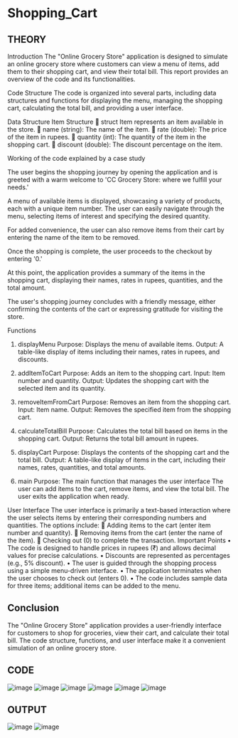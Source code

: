 # Shopping_Cart

## **THEORY**

Introduction
The "Online Grocery Store" application is designed to simulate an online grocery store where customers can view a menu of items, add them to their shopping cart, and view their total bill. This report provides an overview of the code and its functionalities.

Code Structure
The code is organized into several parts, including data structures and functions for displaying the menu, managing the shopping cart, calculating the total bill, and providing a user interface.

Data Structure
Item Structure
	struct Item represents an item available in the store.
	name (string): The name of the item.
	rate (double): The price of the item in rupees.
	quantity (int): The quantity of the item in the shopping cart.
	discount (double): The discount percentage on the item.






Working of the code explained by a case study

The user begins the shopping journey by opening the application and is greeted with a warm welcome to 'CC Grocery Store: where we fulfill your needs.' 

A menu of available items is displayed, showcasing a variety of products, each with a unique item number. The user can easily navigate through the menu, selecting items of interest and specifying the desired quantity. 

For added convenience, the user can also remove items from their cart by entering the name of the item to be removed. 

Once the shopping is complete, the user proceeds to the checkout by entering '0.' 

At this point, the application provides a summary of the items in the shopping cart, displaying their names, rates in rupees, quantities, and the total amount. 

The user's shopping journey concludes with a friendly message, either confirming the contents of the cart or expressing gratitude for visiting the store.






Functions
1. displayMenu
Purpose: Displays the menu of available items.
Output: A table-like display of items including their names, rates in rupees, and discounts.

2. addItemToCart
Purpose: Adds an item to the shopping cart.
Input: Item number and quantity.
Output: Updates the shopping cart with the selected item and its quantity.

3. removeItemFromCart
Purpose: Removes an item from the shopping cart.
Input: Item name.
Output: Removes the specified item from the shopping cart.

4. calculateTotalBill
Purpose: Calculates the total bill based on items in the shopping cart.
Output: Returns the total bill amount in rupees.

5. displayCart
Purpose: Displays the contents of the shopping cart and the total bill.
Output: A table-like display of items in the cart, including their names, rates, quantities, and total amounts.

6. main
Purpose: The main function that manages the user interface
The user can add items to the cart, remove items, and view the total bill. The user exits the application when ready.

User Interface
The user interface is primarily a text-based interaction where the user selects items by entering their corresponding numbers and quantities. 
The options include:
	Adding items to the cart (enter item number and quantity).
	Removing items from the cart (enter the name of the item).
	Checking out (0) to complete the transaction.
Important Points
•	The code is designed to handle prices in rupees (₹) and allows decimal values for precise calculations.
•	Discounts are represented as percentages (e.g., 5% discount).
•	The user is guided through the shopping process using a simple menu-driven interface.
•	The application terminates when the user chooses to check out (enters 0).
•	The code includes sample data for three items; additional items can be added to the menu.

## **Conclusion**
The "Online Grocery Store" application provides a user-friendly interface for customers to shop for groceries, view their cart, and calculate their total bill. The code structure, functions, and user interface make it a convenient simulation of an online grocery store.

## **CODE**
![image](https://github.com/RitvikArora22070123094/Shopping_Cart/assets/139522395/ee1b20f1-555f-4c4b-a7bd-c1e510f06991)
![image](https://github.com/RitvikArora22070123094/Shopping_Cart/assets/139522395/2ad7643c-fd75-4d4d-b52d-92d456d12e63)
![image](https://github.com/RitvikArora22070123094/Shopping_Cart/assets/139522395/2a895e73-7eea-47b5-af81-ad9ac7a006e3)
![image](https://github.com/RitvikArora22070123094/Shopping_Cart/assets/139522395/60e91c91-952b-47a2-9367-fc3396f606ea)
![image](https://github.com/RitvikArora22070123094/Shopping_Cart/assets/139522395/11886c93-ef31-4898-90fc-d636558d3084)
![image](https://github.com/RitvikArora22070123094/Shopping_Cart/assets/139522395/bb8ea1b4-38c0-4daa-80ea-8b04e5adcd6e)

## **OUTPUT**
![image](https://github.com/RitvikArora22070123094/Shopping_Cart/assets/139522395/8cc57d30-74f7-4546-9d46-b9dda8853638)
![image](https://github.com/RitvikArora22070123094/Shopping_Cart/assets/139522395/f6d71e8b-f533-4bf8-9e3b-3163a2d3e0ba)




